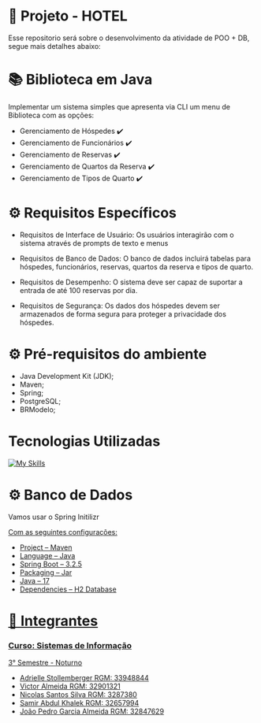 # 📍 Projeto - HOTEL
Esse repositorio será sobre o desenvolvimento da atividade de POO + DB, segue mais detalhes abaixo:

# :books: Biblioteca em Java

Implementar um sistema simples que apresenta via CLI um menu de Biblioteca com as opções:
- Gerenciamento de Hóspedes ✔️
- Gerenciamento de Funcionários ✔️
- Gerenciamento de Reservas ✔️
- Gerenciamento de Quartos da Reserva ✔️
- Gerenciamento de Tipos de Quarto ✔️


<h1> ⚙  Requisitos Específicos  </h1>

- Requisitos de Interface de Usuário: Os usuários interagirão com o 
sistema através de prompts de texto e menus

- Requisitos de Banco de Dados: O banco de dados incluirá tabelas 
para hóspedes, funcionários, reservas, quartos da reserva e tipos de quarto.

- Requisitos de Desempenho: O sistema deve ser capaz de suportar a 
entrada de até 100 reservas por dia.

- Requisitos de Segurança: Os dados dos hóspedes devem ser 
armazenados de forma segura para proteger a 
privacidade dos hóspedes.

<h1> ⚙  Pré-requisitos do ambiente  </h1>

- Java Development Kit (JDK);
- Maven;
- Spring;
- PostgreSQL;
- BRModelo;

<div> 
  <h1>Tecnologias Utilizadas</h1>

[![My Skills](https://skillicons.dev/icons?i=github,java,vscode,spring,postgres)](https://skillicons.dev)
 </div>
<div>

<h1> ⚙ Banco de Dados </h1>

Vamos usar o Spring Initilizr 
<a href="https://start.spring.io/">

Com as seguintes configurações:

- Project – Maven
- Language – Java
- Spring Boot – 3.2.5
- Packaging – Jar
- Java – 17
- Dependencies – H2 Database

<h1> 👤 Integrantes </h1>
<h3>Curso: Sistemas de Informação </h3>
3° Semestre - Noturno

- Adrielle Stollemberger RGM: 33948844
- Victor Almeida RGM: 32901321
- Nicolas Santos Silva RGM: 3287380
- Samir Abdul Khalek RGM: 32657994
- João Pedro Garcia Almeida RGM: 32847629




